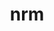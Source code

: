 ---
title: "nrm"
layout: cache
categories: [package, develop]
meta: {"versions": ["0.1.0"], "compilers": ["gcc@=11.4.0", "gcc@=9.4.0", "oneapi@=2024.0.0"], "oss": ["ubuntu20.04", "ubuntu22.04"], "platforms": ["linux"], "targets": ["neoverse_v1", "neoverse_v2", "ppc64le", "x86_64_v3"], "stacks": ["e4s", "e4s-neoverse-v2", "e4s-neoverse_v1", "e4s-oneapi", "e4s-power", "root"], "num_specs": 47, "num_specs_by_stack": {"e4s-power": 9, "root": 47, "e4s-neoverse_v1": 10, "e4s-neoverse-v2": 10, "e4s": 9, "e4s-oneapi": 9}}
spec_details: [{"hash": "3i5o563piaakv2gfrz2ncjdeyr4bhnkd", "compiler": "gcc@=9.4.0", "versions": ["0.1.0"], "os": "ubuntu20.04", "platform": "linux", "target": "ppc64le", "variants": ["build_system=python_pip"], "stacks": ["e4s-power", "root"], "size": "-", "tarball": "https://binaries.spack.io/develop/build_cache/linux-ubuntu20.04-ppc64le/gcc-9.4.0/nrm-0.1.0/linux-ubuntu20.04-ppc64le-gcc-9.4.0-nrm-0.1.0-3i5o563piaakv2gfrz2ncjdeyr4bhnkd.spack"}, {"hash": "wvuvffmkb73c6g7ijzzezfdnfr67yooq", "compiler": "gcc@=9.4.0", "versions": ["0.1.0"], "os": "ubuntu20.04", "platform": "linux", "target": "ppc64le", "variants": ["build_system=python_pip"], "stacks": ["e4s-power", "root"], "size": "-", "tarball": "https://binaries.spack.io/develop/build_cache/linux-ubuntu20.04-ppc64le/gcc-9.4.0/nrm-0.1.0/linux-ubuntu20.04-ppc64le-gcc-9.4.0-nrm-0.1.0-wvuvffmkb73c6g7ijzzezfdnfr67yooq.spack"}, {"hash": "i4hmxomqae5q4tsv5dc4voj57ri4axk5", "compiler": "gcc@=9.4.0", "versions": ["0.1.0"], "os": "ubuntu20.04", "platform": "linux", "target": "ppc64le", "variants": ["build_system=python_pip"], "stacks": ["e4s-power", "root"], "size": "-", "tarball": "https://binaries.spack.io/develop/build_cache/linux-ubuntu20.04-ppc64le/gcc-9.4.0/nrm-0.1.0/linux-ubuntu20.04-ppc64le-gcc-9.4.0-nrm-0.1.0-i4hmxomqae5q4tsv5dc4voj57ri4axk5.spack"}, {"hash": "7p5vakkugrakqyeniyw5mk3e5c2sksz2", "compiler": "gcc@=9.4.0", "versions": ["0.1.0"], "os": "ubuntu20.04", "platform": "linux", "target": "ppc64le", "variants": ["build_system=python_pip"], "stacks": ["e4s-power", "root"], "size": "-", "tarball": "https://binaries.spack.io/develop/build_cache/linux-ubuntu20.04-ppc64le/gcc-9.4.0/nrm-0.1.0/linux-ubuntu20.04-ppc64le-gcc-9.4.0-nrm-0.1.0-7p5vakkugrakqyeniyw5mk3e5c2sksz2.spack"}, {"hash": "w5kayufpnwzgmhy5xv5puinlzvc2ysvu", "compiler": "gcc@=9.4.0", "versions": ["0.1.0"], "os": "ubuntu20.04", "platform": "linux", "target": "ppc64le", "variants": ["build_system=python_pip"], "stacks": ["e4s-power", "root"], "size": "-", "tarball": "https://binaries.spack.io/develop/build_cache/linux-ubuntu20.04-ppc64le/gcc-9.4.0/nrm-0.1.0/linux-ubuntu20.04-ppc64le-gcc-9.4.0-nrm-0.1.0-w5kayufpnwzgmhy5xv5puinlzvc2ysvu.spack"}, {"hash": "o7mhq6jpb3vz42lawouv7nr4s34budli", "compiler": "gcc@=9.4.0", "versions": ["0.1.0"], "os": "ubuntu20.04", "platform": "linux", "target": "ppc64le", "variants": ["build_system=python_pip"], "stacks": ["e4s-power", "root"], "size": "-", "tarball": "https://binaries.spack.io/develop/build_cache/linux-ubuntu20.04-ppc64le/gcc-9.4.0/nrm-0.1.0/linux-ubuntu20.04-ppc64le-gcc-9.4.0-nrm-0.1.0-o7mhq6jpb3vz42lawouv7nr4s34budli.spack"}, {"hash": "hy436oyiscvuhnyllckc6qkr26ftucw2", "compiler": "gcc@=9.4.0", "versions": ["0.1.0"], "os": "ubuntu20.04", "platform": "linux", "target": "ppc64le", "variants": ["build_system=python_pip"], "stacks": ["e4s-power", "root"], "size": "-", "tarball": "https://binaries.spack.io/develop/build_cache/linux-ubuntu20.04-ppc64le/gcc-9.4.0/nrm-0.1.0/linux-ubuntu20.04-ppc64le-gcc-9.4.0-nrm-0.1.0-hy436oyiscvuhnyllckc6qkr26ftucw2.spack"}, {"hash": "dkkroi7d55hjlh6asic7qturnrk3egsc", "compiler": "gcc@=9.4.0", "versions": ["0.1.0"], "os": "ubuntu20.04", "platform": "linux", "target": "ppc64le", "variants": ["build_system=python_pip"], "stacks": ["e4s-power", "root"], "size": "-", "tarball": "https://binaries.spack.io/develop/build_cache/linux-ubuntu20.04-ppc64le/gcc-9.4.0/nrm-0.1.0/linux-ubuntu20.04-ppc64le-gcc-9.4.0-nrm-0.1.0-dkkroi7d55hjlh6asic7qturnrk3egsc.spack"}, {"hash": "zuwt2ykyewbp53cy3cqfyhpk2ptp4csn", "compiler": "gcc@=9.4.0", "versions": ["0.1.0"], "os": "ubuntu20.04", "platform": "linux", "target": "ppc64le", "variants": ["build_system=python_pip"], "stacks": ["e4s-power", "root"], "size": "-", "tarball": "https://binaries.spack.io/develop/build_cache/linux-ubuntu20.04-ppc64le/gcc-9.4.0/nrm-0.1.0/linux-ubuntu20.04-ppc64le-gcc-9.4.0-nrm-0.1.0-zuwt2ykyewbp53cy3cqfyhpk2ptp4csn.spack"}, {"hash": "qqcuskqnl2ffthczljjiqvbrqoqh6ovx", "compiler": "gcc@=11.4.0", "versions": ["0.1.0"], "os": "ubuntu22.04", "platform": "linux", "target": "neoverse_v1", "variants": ["build_system=python_pip"], "stacks": ["e4s-neoverse_v1", "root"], "size": "-", "tarball": "https://binaries.spack.io/develop/build_cache/linux-ubuntu22.04-neoverse_v1/gcc-11.4.0/nrm-0.1.0/linux-ubuntu22.04-neoverse_v1-gcc-11.4.0-nrm-0.1.0-qqcuskqnl2ffthczljjiqvbrqoqh6ovx.spack"}, {"hash": "hqfz6bjt4xg5afjxmmavufujsctjqj6n", "compiler": "gcc@=11.4.0", "versions": ["0.1.0"], "os": "ubuntu22.04", "platform": "linux", "target": "neoverse_v1", "variants": ["build_system=python_pip"], "stacks": ["e4s-neoverse_v1", "root"], "size": "-", "tarball": "https://binaries.spack.io/develop/build_cache/linux-ubuntu22.04-neoverse_v1/gcc-11.4.0/nrm-0.1.0/linux-ubuntu22.04-neoverse_v1-gcc-11.4.0-nrm-0.1.0-hqfz6bjt4xg5afjxmmavufujsctjqj6n.spack"}, {"hash": "o3no6bdndvb5xomutmno7akmb6vgsc7y", "compiler": "gcc@=11.4.0", "versions": ["0.1.0"], "os": "ubuntu22.04", "platform": "linux", "target": "neoverse_v1", "variants": ["build_system=python_pip"], "stacks": ["e4s-neoverse_v1", "root"], "size": "-", "tarball": "https://binaries.spack.io/develop/build_cache/linux-ubuntu22.04-neoverse_v1/gcc-11.4.0/nrm-0.1.0/linux-ubuntu22.04-neoverse_v1-gcc-11.4.0-nrm-0.1.0-o3no6bdndvb5xomutmno7akmb6vgsc7y.spack"}, {"hash": "oovulnuaanulaqw6axr4upcl5h3rmq6d", "compiler": "gcc@=11.4.0", "versions": ["0.1.0"], "os": "ubuntu22.04", "platform": "linux", "target": "neoverse_v1", "variants": ["build_system=python_pip"], "stacks": ["e4s-neoverse_v1", "root"], "size": "-", "tarball": "https://binaries.spack.io/develop/build_cache/linux-ubuntu22.04-neoverse_v1/gcc-11.4.0/nrm-0.1.0/linux-ubuntu22.04-neoverse_v1-gcc-11.4.0-nrm-0.1.0-oovulnuaanulaqw6axr4upcl5h3rmq6d.spack"}, {"hash": "ihq3p4dgdx4nnmuaunevivsrzpletfo4", "compiler": "gcc@=11.4.0", "versions": ["0.1.0"], "os": "ubuntu22.04", "platform": "linux", "target": "neoverse_v1", "variants": ["build_system=python_pip"], "stacks": ["e4s-neoverse_v1", "root"], "size": "-", "tarball": "https://binaries.spack.io/develop/build_cache/linux-ubuntu22.04-neoverse_v1/gcc-11.4.0/nrm-0.1.0/linux-ubuntu22.04-neoverse_v1-gcc-11.4.0-nrm-0.1.0-ihq3p4dgdx4nnmuaunevivsrzpletfo4.spack"}, {"hash": "f4cucbkkxukcxmuol47fjdygdhcejiwh", "compiler": "gcc@=11.4.0", "versions": ["0.1.0"], "os": "ubuntu22.04", "platform": "linux", "target": "neoverse_v1", "variants": ["build_system=python_pip"], "stacks": ["e4s-neoverse_v1", "root"], "size": "-", "tarball": "https://binaries.spack.io/develop/build_cache/linux-ubuntu22.04-neoverse_v1/gcc-11.4.0/nrm-0.1.0/linux-ubuntu22.04-neoverse_v1-gcc-11.4.0-nrm-0.1.0-f4cucbkkxukcxmuol47fjdygdhcejiwh.spack"}, {"hash": "zjfqrqpxd5tyn5texxfzlckrsxev6lmk", "compiler": "gcc@=11.4.0", "versions": ["0.1.0"], "os": "ubuntu22.04", "platform": "linux", "target": "neoverse_v1", "variants": ["build_system=python_pip"], "stacks": ["e4s-neoverse_v1", "root"], "size": "-", "tarball": "https://binaries.spack.io/develop/build_cache/linux-ubuntu22.04-neoverse_v1/gcc-11.4.0/nrm-0.1.0/linux-ubuntu22.04-neoverse_v1-gcc-11.4.0-nrm-0.1.0-zjfqrqpxd5tyn5texxfzlckrsxev6lmk.spack"}, {"hash": "gdirj2zw3sqb5duzeywiysf4m5k44ooc", "compiler": "gcc@=11.4.0", "versions": ["0.1.0"], "os": "ubuntu22.04", "platform": "linux", "target": "neoverse_v1", "variants": ["build_system=python_pip"], "stacks": ["e4s-neoverse_v1", "root"], "size": "-", "tarball": "https://binaries.spack.io/develop/build_cache/linux-ubuntu22.04-neoverse_v1/gcc-11.4.0/nrm-0.1.0/linux-ubuntu22.04-neoverse_v1-gcc-11.4.0-nrm-0.1.0-gdirj2zw3sqb5duzeywiysf4m5k44ooc.spack"}, {"hash": "t2irjonuw6ajaipfsyeayglwsfyyu5m6", "compiler": "gcc@=11.4.0", "versions": ["0.1.0"], "os": "ubuntu22.04", "platform": "linux", "target": "neoverse_v1", "variants": ["build_system=python_pip"], "stacks": ["e4s-neoverse_v1", "root"], "size": "-", "tarball": "https://binaries.spack.io/develop/build_cache/linux-ubuntu22.04-neoverse_v1/gcc-11.4.0/nrm-0.1.0/linux-ubuntu22.04-neoverse_v1-gcc-11.4.0-nrm-0.1.0-t2irjonuw6ajaipfsyeayglwsfyyu5m6.spack"}, {"hash": "3eo5b7c7kejvierunyzaj5no6j4qz65k", "compiler": "gcc@=11.4.0", "versions": ["0.1.0"], "os": "ubuntu22.04", "platform": "linux", "target": "neoverse_v1", "variants": ["build_system=python_pip"], "stacks": ["e4s-neoverse_v1", "root"], "size": "-", "tarball": "https://binaries.spack.io/develop/build_cache/linux-ubuntu22.04-neoverse_v1/gcc-11.4.0/nrm-0.1.0/linux-ubuntu22.04-neoverse_v1-gcc-11.4.0-nrm-0.1.0-3eo5b7c7kejvierunyzaj5no6j4qz65k.spack"}, {"hash": "qmndy5yy6nu6znezap7tj2ldpwhlvn2k", "compiler": "gcc@=11.4.0", "versions": ["0.1.0"], "os": "ubuntu22.04", "platform": "linux", "target": "neoverse_v2", "variants": ["build_system=python_pip"], "stacks": ["e4s-neoverse-v2", "root"], "size": "-", "tarball": "https://binaries.spack.io/develop/build_cache/linux-ubuntu22.04-neoverse_v2/gcc-11.4.0/nrm-0.1.0/linux-ubuntu22.04-neoverse_v2-gcc-11.4.0-nrm-0.1.0-qmndy5yy6nu6znezap7tj2ldpwhlvn2k.spack"}, {"hash": "qtj3m4bv5pna2gh3l4s6b3k5ujiblqwb", "compiler": "gcc@=11.4.0", "versions": ["0.1.0"], "os": "ubuntu22.04", "platform": "linux", "target": "neoverse_v2", "variants": ["build_system=python_pip"], "stacks": ["e4s-neoverse-v2", "root"], "size": "-", "tarball": "https://binaries.spack.io/develop/build_cache/linux-ubuntu22.04-neoverse_v2/gcc-11.4.0/nrm-0.1.0/linux-ubuntu22.04-neoverse_v2-gcc-11.4.0-nrm-0.1.0-qtj3m4bv5pna2gh3l4s6b3k5ujiblqwb.spack"}, {"hash": "ikooruuxtdx7gdqaurn7gymn3m47lzhh", "compiler": "gcc@=11.4.0", "versions": ["0.1.0"], "os": "ubuntu22.04", "platform": "linux", "target": "neoverse_v2", "variants": ["build_system=python_pip"], "stacks": ["e4s-neoverse-v2", "root"], "size": "-", "tarball": "https://binaries.spack.io/develop/build_cache/linux-ubuntu22.04-neoverse_v2/gcc-11.4.0/nrm-0.1.0/linux-ubuntu22.04-neoverse_v2-gcc-11.4.0-nrm-0.1.0-ikooruuxtdx7gdqaurn7gymn3m47lzhh.spack"}, {"hash": "ocdbvugltvjwfxpn6y5num6pyw2komb7", "compiler": "gcc@=11.4.0", "versions": ["0.1.0"], "os": "ubuntu22.04", "platform": "linux", "target": "neoverse_v2", "variants": ["build_system=python_pip"], "stacks": ["e4s-neoverse-v2", "root"], "size": "-", "tarball": "https://binaries.spack.io/develop/build_cache/linux-ubuntu22.04-neoverse_v2/gcc-11.4.0/nrm-0.1.0/linux-ubuntu22.04-neoverse_v2-gcc-11.4.0-nrm-0.1.0-ocdbvugltvjwfxpn6y5num6pyw2komb7.spack"}, {"hash": "6ygkwgx7y4xa4hyw7oivsqtqryam5naf", "compiler": "gcc@=11.4.0", "versions": ["0.1.0"], "os": "ubuntu22.04", "platform": "linux", "target": "neoverse_v2", "variants": ["build_system=python_pip"], "stacks": ["e4s-neoverse-v2", "root"], "size": "-", "tarball": "https://binaries.spack.io/develop/build_cache/linux-ubuntu22.04-neoverse_v2/gcc-11.4.0/nrm-0.1.0/linux-ubuntu22.04-neoverse_v2-gcc-11.4.0-nrm-0.1.0-6ygkwgx7y4xa4hyw7oivsqtqryam5naf.spack"}, {"hash": "wvotpmooqwjhsgwa2ys6h6b5dxdze3xt", "compiler": "gcc@=11.4.0", "versions": ["0.1.0"], "os": "ubuntu22.04", "platform": "linux", "target": "neoverse_v2", "variants": ["build_system=python_pip"], "stacks": ["e4s-neoverse-v2", "root"], "size": "-", "tarball": "https://binaries.spack.io/develop/build_cache/linux-ubuntu22.04-neoverse_v2/gcc-11.4.0/nrm-0.1.0/linux-ubuntu22.04-neoverse_v2-gcc-11.4.0-nrm-0.1.0-wvotpmooqwjhsgwa2ys6h6b5dxdze3xt.spack"}, {"hash": "iv3gxbc3v5ncwnymuc6vnfdadg4flzay", "compiler": "gcc@=11.4.0", "versions": ["0.1.0"], "os": "ubuntu22.04", "platform": "linux", "target": "neoverse_v2", "variants": ["build_system=python_pip"], "stacks": ["e4s-neoverse-v2", "root"], "size": "-", "tarball": "https://binaries.spack.io/develop/build_cache/linux-ubuntu22.04-neoverse_v2/gcc-11.4.0/nrm-0.1.0/linux-ubuntu22.04-neoverse_v2-gcc-11.4.0-nrm-0.1.0-iv3gxbc3v5ncwnymuc6vnfdadg4flzay.spack"}, {"hash": "bmorozinmqwj233omvu4rvw4midz6ijy", "compiler": "gcc@=11.4.0", "versions": ["0.1.0"], "os": "ubuntu22.04", "platform": "linux", "target": "neoverse_v2", "variants": ["build_system=python_pip"], "stacks": ["e4s-neoverse-v2", "root"], "size": "-", "tarball": "https://binaries.spack.io/develop/build_cache/linux-ubuntu22.04-neoverse_v2/gcc-11.4.0/nrm-0.1.0/linux-ubuntu22.04-neoverse_v2-gcc-11.4.0-nrm-0.1.0-bmorozinmqwj233omvu4rvw4midz6ijy.spack"}, {"hash": "oszfpxaop7ca7qnzvzkfw63k7atrty2f", "compiler": "gcc@=11.4.0", "versions": ["0.1.0"], "os": "ubuntu22.04", "platform": "linux", "target": "neoverse_v2", "variants": ["build_system=python_pip"], "stacks": ["e4s-neoverse-v2", "root"], "size": "-", "tarball": "https://binaries.spack.io/develop/build_cache/linux-ubuntu22.04-neoverse_v2/gcc-11.4.0/nrm-0.1.0/linux-ubuntu22.04-neoverse_v2-gcc-11.4.0-nrm-0.1.0-oszfpxaop7ca7qnzvzkfw63k7atrty2f.spack"}, {"hash": "uajfgtticziyxxw7lqfryepjxi7asdyx", "compiler": "gcc@=11.4.0", "versions": ["0.1.0"], "os": "ubuntu22.04", "platform": "linux", "target": "neoverse_v2", "variants": ["build_system=python_pip"], "stacks": ["e4s-neoverse-v2", "root"], "size": "-", "tarball": "https://binaries.spack.io/develop/build_cache/linux-ubuntu22.04-neoverse_v2/gcc-11.4.0/nrm-0.1.0/linux-ubuntu22.04-neoverse_v2-gcc-11.4.0-nrm-0.1.0-uajfgtticziyxxw7lqfryepjxi7asdyx.spack"}, {"hash": "uxp3je6ei3hyxq6ylbb235xjyf7ge54h", "compiler": "gcc@=11.4.0", "versions": ["0.1.0"], "os": "ubuntu22.04", "platform": "linux", "target": "x86_64_v3", "variants": ["build_system=python_pip"], "stacks": ["root", "e4s"], "size": "-", "tarball": "https://binaries.spack.io/develop/build_cache/linux-ubuntu22.04-x86_64_v3/gcc-11.4.0/nrm-0.1.0/linux-ubuntu22.04-x86_64_v3-gcc-11.4.0-nrm-0.1.0-uxp3je6ei3hyxq6ylbb235xjyf7ge54h.spack"}, {"hash": "udswritelpanql4ns53oygycer2m2u6g", "compiler": "gcc@=11.4.0", "versions": ["0.1.0"], "os": "ubuntu22.04", "platform": "linux", "target": "x86_64_v3", "variants": ["build_system=python_pip"], "stacks": ["root", "e4s"], "size": "-", "tarball": "https://binaries.spack.io/develop/build_cache/linux-ubuntu22.04-x86_64_v3/gcc-11.4.0/nrm-0.1.0/linux-ubuntu22.04-x86_64_v3-gcc-11.4.0-nrm-0.1.0-udswritelpanql4ns53oygycer2m2u6g.spack"}, {"hash": "vzxlnrpst3u7lhyoenvgio4trcmvuk5t", "compiler": "gcc@=11.4.0", "versions": ["0.1.0"], "os": "ubuntu22.04", "platform": "linux", "target": "x86_64_v3", "variants": ["build_system=python_pip"], "stacks": ["root", "e4s"], "size": "-", "tarball": "https://binaries.spack.io/develop/build_cache/linux-ubuntu22.04-x86_64_v3/gcc-11.4.0/nrm-0.1.0/linux-ubuntu22.04-x86_64_v3-gcc-11.4.0-nrm-0.1.0-vzxlnrpst3u7lhyoenvgio4trcmvuk5t.spack"}, {"hash": "4osbeosbv3iohr2vberglqxogvkjidmx", "compiler": "gcc@=11.4.0", "versions": ["0.1.0"], "os": "ubuntu22.04", "platform": "linux", "target": "x86_64_v3", "variants": ["build_system=python_pip"], "stacks": ["root", "e4s"], "size": "-", "tarball": "https://binaries.spack.io/develop/build_cache/linux-ubuntu22.04-x86_64_v3/gcc-11.4.0/nrm-0.1.0/linux-ubuntu22.04-x86_64_v3-gcc-11.4.0-nrm-0.1.0-4osbeosbv3iohr2vberglqxogvkjidmx.spack"}, {"hash": "crpfkvkwkefmn5gmwxdargajuaxabyfx", "compiler": "gcc@=11.4.0", "versions": ["0.1.0"], "os": "ubuntu22.04", "platform": "linux", "target": "x86_64_v3", "variants": ["build_system=python_pip"], "stacks": ["root", "e4s"], "size": "-", "tarball": "https://binaries.spack.io/develop/build_cache/linux-ubuntu22.04-x86_64_v3/gcc-11.4.0/nrm-0.1.0/linux-ubuntu22.04-x86_64_v3-gcc-11.4.0-nrm-0.1.0-crpfkvkwkefmn5gmwxdargajuaxabyfx.spack"}, {"hash": "lsqdcwonv6jqe54i3pkefj2vkhjd5yms", "compiler": "gcc@=11.4.0", "versions": ["0.1.0"], "os": "ubuntu22.04", "platform": "linux", "target": "x86_64_v3", "variants": ["build_system=python_pip"], "stacks": ["root", "e4s"], "size": "-", "tarball": "https://binaries.spack.io/develop/build_cache/linux-ubuntu22.04-x86_64_v3/gcc-11.4.0/nrm-0.1.0/linux-ubuntu22.04-x86_64_v3-gcc-11.4.0-nrm-0.1.0-lsqdcwonv6jqe54i3pkefj2vkhjd5yms.spack"}, {"hash": "j5z7jhd7kptka32zu5mvb32xohtjzp44", "compiler": "gcc@=11.4.0", "versions": ["0.1.0"], "os": "ubuntu22.04", "platform": "linux", "target": "x86_64_v3", "variants": ["build_system=python_pip"], "stacks": ["root", "e4s"], "size": "-", "tarball": "https://binaries.spack.io/develop/build_cache/linux-ubuntu22.04-x86_64_v3/gcc-11.4.0/nrm-0.1.0/linux-ubuntu22.04-x86_64_v3-gcc-11.4.0-nrm-0.1.0-j5z7jhd7kptka32zu5mvb32xohtjzp44.spack"}, {"hash": "ttbbqgcehjdsdkh6pdfcm2c2lsxyxvkp", "compiler": "gcc@=11.4.0", "versions": ["0.1.0"], "os": "ubuntu22.04", "platform": "linux", "target": "x86_64_v3", "variants": ["build_system=python_pip"], "stacks": ["root", "e4s"], "size": "-", "tarball": "https://binaries.spack.io/develop/build_cache/linux-ubuntu22.04-x86_64_v3/gcc-11.4.0/nrm-0.1.0/linux-ubuntu22.04-x86_64_v3-gcc-11.4.0-nrm-0.1.0-ttbbqgcehjdsdkh6pdfcm2c2lsxyxvkp.spack"}, {"hash": "glzgb3knrdst6ht45zdoclsxh5kcp2ih", "compiler": "gcc@=11.4.0", "versions": ["0.1.0"], "os": "ubuntu22.04", "platform": "linux", "target": "x86_64_v3", "variants": ["build_system=python_pip"], "stacks": ["root", "e4s"], "size": "-", "tarball": "https://binaries.spack.io/develop/build_cache/linux-ubuntu22.04-x86_64_v3/gcc-11.4.0/nrm-0.1.0/linux-ubuntu22.04-x86_64_v3-gcc-11.4.0-nrm-0.1.0-glzgb3knrdst6ht45zdoclsxh5kcp2ih.spack"}, {"hash": "47ruofosfhi2fjg2pxqng72wzqbw3yc4", "compiler": "oneapi@=2024.0.0", "versions": ["0.1.0"], "os": "ubuntu22.04", "platform": "linux", "target": "x86_64_v3", "variants": ["build_system=python_pip"], "stacks": ["e4s-oneapi", "root"], "size": "-", "tarball": "https://binaries.spack.io/develop/build_cache/linux-ubuntu22.04-x86_64_v3/oneapi-2024.0.0/nrm-0.1.0/linux-ubuntu22.04-x86_64_v3-oneapi-2024.0.0-nrm-0.1.0-47ruofosfhi2fjg2pxqng72wzqbw3yc4.spack"}, {"hash": "5czfmdvy2nbzegfe2ulvxgxbuf7kb3b3", "compiler": "oneapi@=2024.0.0", "versions": ["0.1.0"], "os": "ubuntu22.04", "platform": "linux", "target": "x86_64_v3", "variants": ["build_system=python_pip"], "stacks": ["e4s-oneapi", "root"], "size": "-", "tarball": "https://binaries.spack.io/develop/build_cache/linux-ubuntu22.04-x86_64_v3/oneapi-2024.0.0/nrm-0.1.0/linux-ubuntu22.04-x86_64_v3-oneapi-2024.0.0-nrm-0.1.0-5czfmdvy2nbzegfe2ulvxgxbuf7kb3b3.spack"}, {"hash": "6jqhzwcogjjcdbbgwc2jyf4ex7k2vyjb", "compiler": "oneapi@=2024.0.0", "versions": ["0.1.0"], "os": "ubuntu22.04", "platform": "linux", "target": "x86_64_v3", "variants": ["build_system=python_pip"], "stacks": ["e4s-oneapi", "root"], "size": "-", "tarball": "https://binaries.spack.io/develop/build_cache/linux-ubuntu22.04-x86_64_v3/oneapi-2024.0.0/nrm-0.1.0/linux-ubuntu22.04-x86_64_v3-oneapi-2024.0.0-nrm-0.1.0-6jqhzwcogjjcdbbgwc2jyf4ex7k2vyjb.spack"}, {"hash": "ctcdu4dxzhbzq2ckji3vsci4vtuw4o3y", "compiler": "oneapi@=2024.0.0", "versions": ["0.1.0"], "os": "ubuntu22.04", "platform": "linux", "target": "x86_64_v3", "variants": ["build_system=python_pip"], "stacks": ["e4s-oneapi", "root"], "size": "-", "tarball": "https://binaries.spack.io/develop/build_cache/linux-ubuntu22.04-x86_64_v3/oneapi-2024.0.0/nrm-0.1.0/linux-ubuntu22.04-x86_64_v3-oneapi-2024.0.0-nrm-0.1.0-ctcdu4dxzhbzq2ckji3vsci4vtuw4o3y.spack"}, {"hash": "lw5poxb3f4gzgnbknvpewsl7ks2phjt6", "compiler": "oneapi@=2024.0.0", "versions": ["0.1.0"], "os": "ubuntu22.04", "platform": "linux", "target": "x86_64_v3", "variants": ["build_system=python_pip"], "stacks": ["e4s-oneapi", "root"], "size": "-", "tarball": "https://binaries.spack.io/develop/build_cache/linux-ubuntu22.04-x86_64_v3/oneapi-2024.0.0/nrm-0.1.0/linux-ubuntu22.04-x86_64_v3-oneapi-2024.0.0-nrm-0.1.0-lw5poxb3f4gzgnbknvpewsl7ks2phjt6.spack"}, {"hash": "qfesqdtq5bxnptlvrh7j6xya5js5467h", "compiler": "oneapi@=2024.0.0", "versions": ["0.1.0"], "os": "ubuntu22.04", "platform": "linux", "target": "x86_64_v3", "variants": ["build_system=python_pip"], "stacks": ["e4s-oneapi", "root"], "size": "-", "tarball": "https://binaries.spack.io/develop/build_cache/linux-ubuntu22.04-x86_64_v3/oneapi-2024.0.0/nrm-0.1.0/linux-ubuntu22.04-x86_64_v3-oneapi-2024.0.0-nrm-0.1.0-qfesqdtq5bxnptlvrh7j6xya5js5467h.spack"}, {"hash": "ebolub77mmokgv6icyxfgdp7pfb3mg7w", "compiler": "oneapi@=2024.0.0", "versions": ["0.1.0"], "os": "ubuntu22.04", "platform": "linux", "target": "x86_64_v3", "variants": ["build_system=python_pip"], "stacks": ["e4s-oneapi", "root"], "size": "-", "tarball": "https://binaries.spack.io/develop/build_cache/linux-ubuntu22.04-x86_64_v3/oneapi-2024.0.0/nrm-0.1.0/linux-ubuntu22.04-x86_64_v3-oneapi-2024.0.0-nrm-0.1.0-ebolub77mmokgv6icyxfgdp7pfb3mg7w.spack"}, {"hash": "znqx3xozkuonxzgcvjzwr55uaib7qbdz", "compiler": "oneapi@=2024.0.0", "versions": ["0.1.0"], "os": "ubuntu22.04", "platform": "linux", "target": "x86_64_v3", "variants": ["build_system=python_pip"], "stacks": ["e4s-oneapi", "root"], "size": "-", "tarball": "https://binaries.spack.io/develop/build_cache/linux-ubuntu22.04-x86_64_v3/oneapi-2024.0.0/nrm-0.1.0/linux-ubuntu22.04-x86_64_v3-oneapi-2024.0.0-nrm-0.1.0-znqx3xozkuonxzgcvjzwr55uaib7qbdz.spack"}, {"hash": "rbylbeb7om556qdmicvahd3ygky6hqxv", "compiler": "oneapi@=2024.0.0", "versions": ["0.1.0"], "os": "ubuntu22.04", "platform": "linux", "target": "x86_64_v3", "variants": ["build_system=python_pip"], "stacks": ["e4s-oneapi", "root"], "size": "-", "tarball": "https://binaries.spack.io/develop/build_cache/linux-ubuntu22.04-x86_64_v3/oneapi-2024.0.0/nrm-0.1.0/linux-ubuntu22.04-x86_64_v3-oneapi-2024.0.0-nrm-0.1.0-rbylbeb7om556qdmicvahd3ygky6hqxv.spack"}]
---